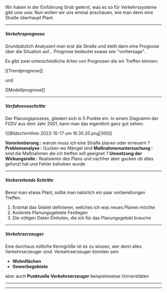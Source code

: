 Wir haben in der Einführung Grob gelernt, was es so für Verkehrssysteme gibt usw usw. Nun wollen wir uns einmal anschauen, wie man denn eine Straße überhaupt Plant.

---

##### Verkehrsprognose
Grundsätzlich Analysiert man erst die Straße und stellt dann eine Prognose über die Situation auf... Prognose bedeutet sowas wie "vorhersage". 

Es gibt zwei unterschiedliche Arten von Prognosen die wir Treffen können:

[[Trendprognose]]

und

[[Modellprognose]]

---

##### Verfahrensschritte
Der Planungsprozess, gliedert sich in 5 Punkte ein. In einem Diagramm der FGSV aus dem Jahr 2001, kann man das eigentlich ganz gut sehen:

![[Bildschirmfoto 2022-10-17 um 16.30.20.png|300]]

**Vororientierung :** warum muss ich eine Straße planen oder erneuern ?
**Problemanalyse :** Gucken wo Mängel sind
**Maßnahmenuntersuchung :** sind die Maßnahmen die ich treffen will geeignet ?
**Umsetzung der Wirkungsrolle :** Realisieren des Plans und nachher aber gucken ob alles gefunzt hat und Fehler behoben wurde

---

##### Vorbereitende Schritte
Bevor man etwas Plant, sollte man natürlich ein paar vorbereitungen Treffen.

1. Erstmal das Gebiet definieren, welches ich was neues Planen möchte
2. Konkrete Planungsgebiete Festlegen
3. Die nötigen Daten Einholen, die ich für das Planungsgebiet brauche

---

##### Verkehrserzeuger
Eine durchaus nütliche Kenngröße ist es zu wissen, wer denn alles Verkehrserzeuger sind. Verkehrserzeuger könnten sein

- **Wohnflächen**
- **Gewerbegebiete**

aber auch **Punktuelle Verkehrserzeuger** beispielsweise Universitäten

---





---


